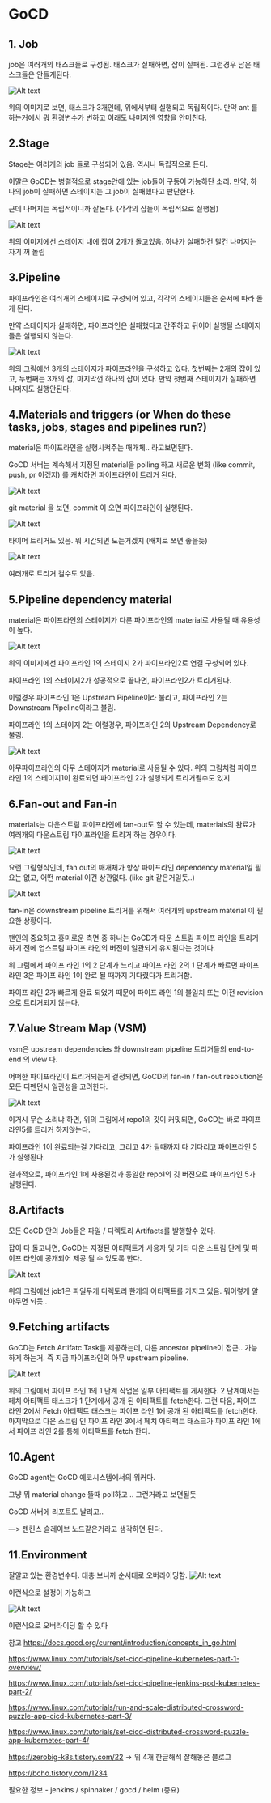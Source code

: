 # GoCD

## 1. Job 
job은 여러개의 태스크들로 구성됨. 태스크가 실패하면, 잡이 실패됨. 그런경우 남은 태스크들은 안돌게된다.

![Alt text](../images/gocd1.png)

위의 이미지로 보면, 태스크가 3개인데, 위에서부터 실행되고 독립적이다. 만약 ant 를 하는거에서 뭐 환경변수가 변하고 이래도 나머지엔 영향을 안미친다.

## 2.Stage 
Stage는 여러개의 job 들로 구성되어 있음. 역시나 독립적으로 돈다. 

이말은 GoCD는 병렬적으로 stage안에 있는 job들이 구동이 가능하단 소리. 만약, 하나의 job이 실패하면 스테이지는 그 job이 실패했다고 판단한다.

근데 나머지는 독립적이니까 잘돈다. (각각의 잡들이 독립적으로 실행됨)

![Alt text](../images/gocd2.png)

위의 이미지에선 스테이지 내에 잡이 2개가 돌고있음. 하나가 실패하건 말건 나머지는 자기 꺼 돌림 

## 3.Pipeline
파이프라인은 여러개의 스테이지로 구성되어 있고, 각각의 스테이지들은 순서에 따라 돌게 된다.

만약 스테이지가 실패하면, 파이프라인은 실패했다고 간주하고 뒤이어 실행될 스테이지들은 실행되지 않는다.

![Alt text](../images/gocd3.png)

위의 그림에선 3개의 스테이지가 파이프라인을 구성하고 있다. 첫번째는 2개의 잡이 있고, 두번째는 3개의 잡, 마지막껀 하나의 잡이 있다. 만약 첫번째 스테이지가 실패하면 나머지도 실행안된다.

## 4.Materials and triggers (or When do these tasks, jobs, stages and pipelines run?)
material은 파이프라인을 실행시켜주는 매개체.. 라고보면된다. 

GoCD 서버는 계속해서 지정된 material을 polling 하고 새로운 변화 (like commit, push, pr 이겠지) 를 캐치하면 파이프라인이 트리거 된다.

![Alt text](../images/gocd4.png)

git material 을 보면, commit 이 오면 파이프라인이 실행된다.

![Alt text](../images/gocd5.png)

타이머 트리거도 있음. 뭐 시간되면 도는거겠지 (배치로 쓰면 좋을듯)

![Alt text](../images/gocd6.png)

여러개로 트리거 걸수도 있음.

## 5.Pipeline dependency material
material은 파이프라인의 스테이지가 다른 파이프라인의 material로 사용될 때 유용성이 높다.

![Alt text](../images/gocd7.png)

위의 이미지에선 파이프라인 1의 스테이지 2가 파이프라인2로 연결 구성되어 있다. 

파이프라인 1의 스테이지2가 성공적으로 끝나면, 파이프라인2가 트리거된다. 

이럴경우 파이프라인 1은 Upstream Pipeline이라 불리고, 파이프라인 2는 Downstream Pipeline이라고 불림. 

파이프라인 1의 스테이지 2는 이럴경우, 파이프라인 2의 Upstream Dependency로 불림.

![Alt text](../images/gocd8.png)

아무파이프라인의 아무 스테이지가 material로 사용될 수 있다. 위의 그림처럼 파이프라인 1의 스테이지1이 완료되면 파이프라인 2가 실행되게 트리거될수도 있지.

## 6.Fan-out and Fan-in
materials는 다운스트림 파이프라인에 fan-out도 할 수 있는데, materials의 완료가 여러개의 다운스트림 파이프라인을 트리거 하는 경우이다.

![Alt text](../images/gocd9.png)

요런 그림형식인데, fan out의 매개체가 항상 파이프라인 dependency material일 필요는 없고, 어떤 material 이건 상관없다. (like git 같은거일듯..)

![Alt text](../images/gocd10.png)

fan-in은 downstream pipeline 트리거를 위해서 여러개의 upstream material 이 필요한 상황이다.

팬인의 중요하고 흥미로운 측면 중 하나는 GoCD가 다운 스트림 파이프 라인을 트리거하기 전에 업스트림 파이프 라인의 버전이 일관되게 유지된다는 것이다.

위 그림에서 파이프 라인 1의 2 단계가 느리고 파이프 라인 2의 1 단계가 빠르면 파이프 라인 3은 파이프 라인 1이 완료 될 때까지 기다렸다가 트리거함.

파이프 라인 2가 빠르게 완료 되었기 때문에 파이프 라인 1의 불일치 또는 이전 revision으로 트리거되지 않는다.

## 7.Value Stream Map (VSM)
vsm은 upstream dependencies 와 downstream pipeline 트리거들의 end-to-end 의 view 다. 

어떠한 파이프라인이 트리거되는게 결정되면, GoCD의 fan-in / fan-out resolution은 모든 디펜던시 일관성을 고려한다.

![Alt text](../images/gocd11.png)

이거시 무슨 소리냐 하면, 위의 그림에서 repo1의 깃이 커밋되면, GoCD는 바로 파이프라인5를 트리거 하지않는다.

파이프라인 1이 완료되는걸 기다리고, 그리고 4가 될때까지 다 기다리고 파이프라인 5가 실행된다. 

결과적으로, 파이프라인 1에 사용된것과 동일한 repo1의 깃 버전으로 파이프라인 5가 실행된다. 

## 8.Artifacts
모든 GoCD 안의 Job들은 파일 / 디렉토리 Artifacts를 발행할수 있다. 

잡이 다 돌고나면, GoCD는 지정된 아티팩트가 사용자 및 기타 다운 스트림 단계 및 파이프 라인에 공개되어 제공 될 수 있도록 한다.

![Alt text](../images/gocd12.png)

위의 그림에선 job1은 파일두개 디렉토리 한개의 아티팩트를 가지고 있음. 뭐이렇게 알아두면 되듯..

## 9.Fetching artifacts
GoCD는 Fetch Artifatc Task를 제공하는데, 다른 ancestor pipeline이 접근.. 가능하게 하는거. 즉 지금 파이프라인의 아무 upstream pipeline.

![Alt text](../images/gocd13.png)

위의 그림에서 파이프 라인 1의 1 단계 작업은 일부 아티팩트를 게시한다. 2 단계에서는 페치 아티팩트 태스크가 1 단계에서 공개 된 아티팩트를 fetch한다. 그런 다음, 파이프 라인 2에서 Fetch 아티팩트 태스크는 파이프 라인 1에 공개 된 아티팩트를 fetch한다. 마지막으로 다운 스트림 인 파이프 라인 3에서 페치 아티팩트 태스크가 파이프 라인 1에서 파이프 라인 2를 통해 아티팩트를 fetch 한다.


## 10.Agent
GoCD agent는 GoCD 에코시스템에서의 워커다.

그냥 뭐 material change 뜰때 poll하고 .. 그런거라고 보면될듯

GoCD 서버에 리포트도 날리고.. 

—> 젠킨스 슬레이브 노드같은거라고 생각하면 된다.

## 11.Environment
잘알고 있는 환경변수다.
대충 보니까 순서대로 오버라이딩함.
![Alt text](../images/gocd14.png)

이런식으로 설정이 가능하고

![Alt text](../images/gocd15.png)

이런식으로 오버라이딩 할 수 있다






참고 
https://docs.gocd.org/current/introduction/concepts_in_go.html

https://www.linux.com/tutorials/set-cicd-pipeline-kubernetes-part-1-overview/

https://www.linux.com/tutorials/set-cicd-pipeline-jenkins-pod-kubernetes-part-2/

https://www.linux.com/tutorials/run-and-scale-distributed-crossword-puzzle-app-cicd-kubernetes-part-3/

https://www.linux.com/tutorials/set-cicd-distributed-crossword-puzzle-app-kubernetes-part-4/

https://zerobig-k8s.tistory.com/22 -> 위 4개 한글해석 잘해놓은 블로그

https://bcho.tistory.com/1234

필요한 정보 - jenkins / spinnaker / gocd / helm (중요)
